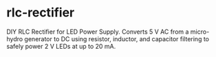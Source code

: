 # rlc-rectifier
DIY RLC Rectifier for LED Power Supply. Converts 5 V AC from a micro-hydro generator to DC using resistor, inductor, and capacitor filtering to safely power 2 V LEDs at up to 20 mA.
